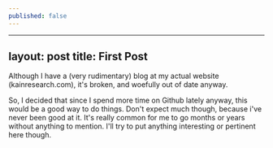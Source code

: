 ```yaml
---
published: false
---
```


---
layout: post
title: First Post
---

Although I have a (very rudimentary) blog at my actual website (kainresearch.com), it's broken, and woefully out of date anyway.  
  
So, I decided that since I spend more time on Github lately anyway, this would be a good way to do things.  Don't expect much though, because i've never been good at it.  It's really common for me to go months or years without anything to mention.  I'll try to put anything interesting or pertinent here though.
